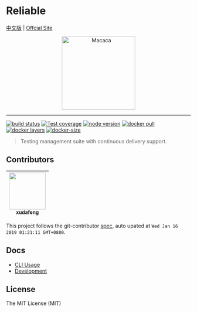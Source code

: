 # Reliable

[中文版](README.zh-CN.md) | [Offcial Site](//macacajs.github.io/reliable)

<p align="center">
  <a href="//macacajs.github.io/reliable">
    <img
      alt="Macaca"
      src="https://macacajs.github.io/reliable-logo/svg/logo-2.svg"
      width="200"
    />
  </a>
</p>

---

[![build status][travis-image]][travis-url]
[![Test coverage][codecov-image]][codecov-url]
[![node version][node-image]][node-url]
[![docker pull][docker-pull-image]][docker-url]
[![docker layers][docker-layers-image]][docker-url]
[![docker-size][docker-size-image]][docker-url]

[travis-image]: https://img.shields.io/travis/macacajs/reliable/master.svg?style=flat-square&logo=travis
[travis-url]: https://travis-ci.org/macacajs/reliable
[codecov-image]: https://img.shields.io/codecov/c/github/macacajs/reliable/master.svg?style=flat-square
[codecov-url]: https://codecov.io/gh/macacajs/reliable
[node-image]: https://img.shields.io/badge/node.js-%3E=_8-green.svg?style=flat-square
[node-url]: http://nodejs.org/download/
[docker-pull-image]: https://img.shields.io/docker/pulls/macacajs/reliable-web.svg?style=flat-square&logo=dockbit
[docker-layers-image]: https://img.shields.io/microbadger/layers/macacajs/reliable-web.svg?style=flat-square&logo=dockbit
[docker-size-image]: https://img.shields.io/microbadger/image-size/macacajs/reliable-web.svg?style=flat-square&logo=dockbit
[docker-url]: https://hub.docker.com/r/macacajs/reliable-web/

> Testing management suite with continuous delivery support.

<!-- GITCONTRIBUTOR_START -->

## Contributors

|[<img src="https://avatars1.githubusercontent.com/u/1011681?v=4" width="100px;"/><br/><sub><b>xudafeng</b></sub>](https://github.com/xudafeng)<br/>
| :---: |


This project follows the git-contributor [spec](https://github.com/xudafeng/git-contributor), auto upated at `Wed Jan 16 2019 01:21:11 GMT+0800`.

<!-- GITCONTRIBUTOR_END -->

## Docs

- [CLI Usage](//github.com/macacajs/reliable-cli)
- [Development](./docker/reliable-web#development)

## License

The MIT License (MIT)
